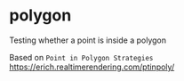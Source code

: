 # polygon
Testing whether a point is inside a polygon

Based on `Point in Polygon Strategies`
https://erich.realtimerendering.com/ptinpoly/
